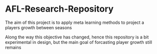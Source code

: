 # AFL-Research-Repository
 
The aim of this project is to apply meta learning methods to project a players growth between seasons

Along the way this objective has changed, hence this repository is a bit experimental in design, but the main goal of forcasting player growth still remains
